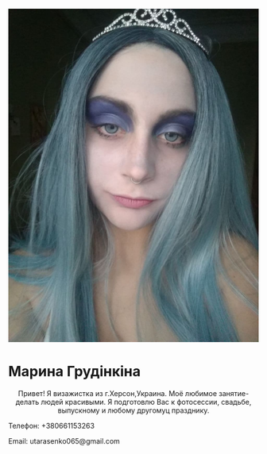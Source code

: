 <!DOCTYPE HTML>
<html lang='ru'>
<head>
  <meta charset='UTF-8'/>
</head>
<body>
<p>
  <img src='photo_2021-11-25_16-23-15.jpg'/>
</p>
<h1>Марина Грудінкіна</h1>
   <div><center>Привет! Я визажистка из г.Херсон,Украина. Моё любимое занятие- делать людей красивыми. Я подготовлю Вас к фотосессии, свадьбе, выпускному и любому другомуц празднику.</center></div>
<p>Телефон: +380661153263</p>
<p>Email: utarasenko065@gmail.com</p>
</body>
</html>
